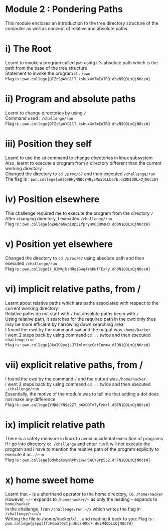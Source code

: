 # Module 2 : Pondering Paths
This module encloses an introduction to the tree directory structure of the computer as well as concept of relative and absolute paths.
# i) The Root
Learnt to invoke a program called `pwn` using it's absolute path which is the path from the base of the tree structure<br>
Statement to invoke the program is : `/pwn `<br>
Flag is : `pwn.college{QTZtSpAYG1lT_kshux4m7mEuTRQ.dhzN5QDLxQjN0czW}`

# ii) Program and absolute paths
Learnt to change directories by using `/`<br>
Command used : `/challenge/run`<br>
Flag is : `pwn.college{QTZtSpAYG1lT_kshux4m7mEuTRQ.dhzN5QDLxQjN0czW}`

# iii) Position they self
Learnt to use the `cd` command to change directories in linux subsystem<br>
Also, learnt to execute a program from a directory different than the current working directory<br>
Changed the directory to `cd /proc/67` and then executed `/challenge/run`<br>
The flag is : `pwn.college{wAIoaUHyNNBCY4By5MwSQiLbe7b.dZDN1QDLxQjN0czW}`

# iv) Position elsewhere
This challenge required me to execute the program from the directory `/`<br>
After changing directory, I executed `/challenge/run`<br>
Flag is : `pwn.college{oZABdehwpi9p51fpryHmG3QMeM3.ddDN1QDLxQjN0czW}`

# v) Position yet elsewhere
Changed the directory to `cd /proc/67` using absolute path and then executed `/challenge/run`<br>
Flag is : `pwn.college{Y_UIWAjbsNRqiG4q4YoHNfTExFy.dhDN1QDLxQjN0czW}`

# vi) implicit relative paths, from /
Learnt about relative paths which are paths associated with respect to the current working directory<br>
Relative paths do not start with `/` but absolute paths begin with `/`<br>
Using relative path, it searches for the required path in the cwd only thus may be more efficient by narrowing down searching
area<br>
I found the cwd by the command `pwd` and the output was `/home/hacker`<br>
i went 2 steps back by using command `cd ..` twice and then executed `challenge/run`<br>
Flag is : `pwn.college{8koIO2yqjLJ7ImlmdqxCatInnmw.dlDN1QDLxQjN0czW}`

# vii)  explicit relative paths, from /
I found the cwd by the command `/` and the output was `/home/hacker`<br>
i went 2 steps back by using command `cd ..` twice and then executed `./challenge/run`<br>
Essentially, the motive of the module was to tell me that adding a dot does not make any difference<br>
Flag is : `pwn.college{YHDdCYN9e2ZT_b6XOOTmTyFzWrl.dBTN1QDLxQjN0czW}`

# ix) implicit relative path
There is a safety measure in linux to avoid accidental execution of programs<br>
If i go into directory `cd /challenge` and enter `run` it will not execute the program and i have to mention 
the relative path of the program explicity to execute it as `./run`<br>
Flag is : `pwn.college{0dybqXsyMRyhv1vwP5WCYQrp532.dFTN1QDLxQjN0czW}`

# x) home sweet home
Learnt that `~` is a shorthand operator to the home directory, i.e. `/home/hacker`<br>
However, `~/~` expands to `/home/hacker/~` as only the leading `~` expands to `home/hacker`<br>
In the challenge, I ran `/challenge/run ~/x` which writes the flag in `/challenge/run/x`<br>
Writing the file to /home/hacker/x!
... and reading it back to you:
Flag is : `pwn.college{g4pqlffiMqoatOctjuUkizHRCoF.dNzM4QDLxQjN0czW}`

